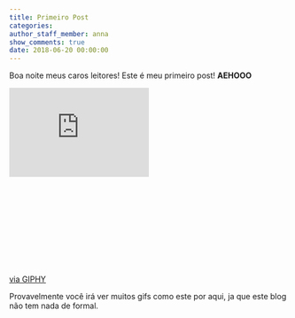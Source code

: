 ```yaml
---
title: Primeiro Post
categories:
author_staff_member: anna
show_comments: true
date: 2018-06-20 00:00:00
---
```


Boa noite meus caros leitores! Este &eacute; meu primeiro post! **AEHOOO**

<div style="width:100%;height:0;padding-bottom:64%;position:relative;"><iframe src="https://giphy.com/embed/oXnN2TNSgfJQI" width="50%" height="50%" style="position:absolute" frameBorder="0" class="giphy-embed" allowFullScreen></iframe></div><p><a href="https://giphy.com/gifs/sexy-popular-oXnN2TNSgfJQI">via GIPHY</a></p>

Provavelmente voc&ecirc; ir&aacute; ver muitos gifs como este por aqui, ja que este blog n&atilde;o tem nada de formal.